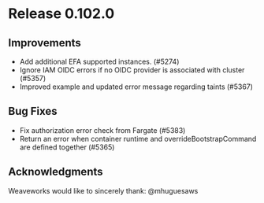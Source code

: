 # Release 0.102.0

## Improvements

- Add additional EFA supported instances. (#5274)
- Ignore IAM OIDC errors if no OIDC provider is associated with cluster (#5357)
- Improved example and updated error message regarding taints (#5367)

## Bug Fixes

- Fix authorization error check from Fargate (#5383)
- Return an error when container runtime and overrideBootstrapCommand are defined together (#5365)

## Acknowledgments
Weaveworks would like to sincerely thank:
     @mhuguesaws 
